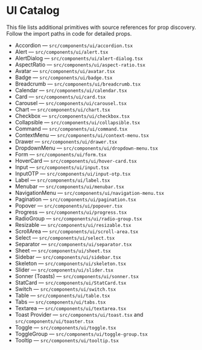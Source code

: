 # UI Catalog

This file lists additional primitives with source references for prop discovery. Follow the import paths in code for detailed props.

- Accordion — `src/components/ui/accordion.tsx`
- Alert — `src/components/ui/alert.tsx`
- AlertDialog — `src/components/ui/alert-dialog.tsx`
- AspectRatio — `src/components/ui/aspect-ratio.tsx`
- Avatar — `src/components/ui/avatar.tsx`
- Badge — `src/components/ui/badge.tsx`
- Breadcrumb — `src/components/ui/breadcrumb.tsx`
- Calendar — `src/components/ui/calendar.tsx`
- Card — `src/components/ui/card.tsx`
- Carousel — `src/components/ui/carousel.tsx`
- Chart — `src/components/ui/chart.tsx`
- Checkbox — `src/components/ui/checkbox.tsx`
- Collapsible — `src/components/ui/collapsible.tsx`
- Command — `src/components/ui/command.tsx`
- ContextMenu — `src/components/ui/context-menu.tsx`
- Drawer — `src/components/ui/drawer.tsx`
- DropdownMenu — `src/components/ui/dropdown-menu.tsx`
- Form — `src/components/ui/form.tsx`
- HoverCard — `src/components/ui/hover-card.tsx`
- Input — `src/components/ui/input.tsx`
- InputOTP — `src/components/ui/input-otp.tsx`
- Label — `src/components/ui/label.tsx`
- Menubar — `src/components/ui/menubar.tsx`
- NavigationMenu — `src/components/ui/navigation-menu.tsx`
- Pagination — `src/components/ui/pagination.tsx`
- Popover — `src/components/ui/popover.tsx`
- Progress — `src/components/ui/progress.tsx`
- RadioGroup — `src/components/ui/radio-group.tsx`
- Resizable — `src/components/ui/resizable.tsx`
- ScrollArea — `src/components/ui/scroll-area.tsx`
- Select — `src/components/ui/select.tsx`
- Separator — `src/components/ui/separator.tsx`
- Sheet — `src/components/ui/sheet.tsx`
- Sidebar — `src/components/ui/sidebar.tsx`
- Skeleton — `src/components/ui/skeleton.tsx`
- Slider — `src/components/ui/slider.tsx`
- Sonner (Toasts) — `src/components/ui/sonner.tsx`
- StatCard — `src/components/ui/StatCard.tsx`
- Switch — `src/components/ui/switch.tsx`
- Table — `src/components/ui/table.tsx`
- Tabs — `src/components/ui/tabs.tsx`
- Textarea — `src/components/ui/textarea.tsx`
- Toast Provider — `src/components/ui/toast.tsx` and `src/components/ui/toaster.tsx`
- Toggle — `src/components/ui/toggle.tsx`
- ToggleGroup — `src/components/ui/toggle-group.tsx`
- Tooltip — `src/components/ui/tooltip.tsx`

